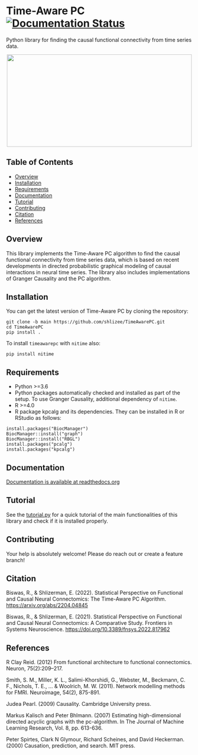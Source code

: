 # Time-Aware PC  [![Documentation Status](https://readthedocs.org/projects/timeawarepc/badge/?version=latest)](https://timeawarepc.readthedocs.io/en/latest/?badge=latest)
Python library for finding the causal functional connectivity from time series data.

<p align="center">
<img src="/imgs/Schematic.png" align="middle" width="500" height="250"/>
</p>

## Table of Contents

- [Overview](#overview)
- [Installation](#installation)
- [Requirements](#requirements)
- [Documentation](#documentation)
- [Tutorial](#tutorial)
- [Contributing](#contributing)
- [Citation](#citation)
- [References](#references)

## Overview

This library implements the Time-Aware PC algorithm to find the causal functional connectivity from time series data, which is based on recent developments in directed probabilistic graphical modeling of causal interactions in neural time series. The library also includes implementations of Granger Causality and the PC algorithm.

## Installation

You can get the latest version of Time-Aware PC by cloning the repository:

```
git clone -b main https://github.com/shlizee/TimeAwarePC.git
cd TimeAwarePC
pip install .
```

To install ```timeawarepc``` with ```nitime``` also:

```
pip install nitime
```

## Requirements
- Python >=3.6
- Python packages automatically checked and installed as part of the setup. To use Granger Causality, additional dependency of ```nitime```.
- R >=4.0
- R package kpcalg and its dependencies. They can be installed in R or RStudio as follows:
```
install.packages("BiocManager")
BiocManager::install("graph")
BiocManager::install("RBGL")
install.packages("pcalg")
install.packages("kpcalg")
```
<!-- - In addition, if you like to use Granger Causality functions in this package, please separately install nitime as follows:
```
pip install nitime
``` -->

## Documentation

[Documentation is available at readthedocs.org](https://timeawarepc.readthedocs.io/en/latest/)

## Tutorial

See the [tutorial.py](https://github.com/shlizee/TimeAwarePC/blob/main/timeawarepc/tutorial.py) for a quick tutorial of the main functionalities of this library and check if it is installed properly. 
<!-- 
## Documentation

[Documentation is available at readthedocs.org](https://timeaware-pc.readthedocs.io/en/latest/) -->

## Contributing

Your help is absolutely welcome! Please do reach out or create a feature branch!

## Citation

Biswas, R., & Shlizerman, E. (2022). Statistical Perspective on Functional and Causal Neural Connectomics: The Time-Aware PC Algorithm. https://arxiv.org/abs/2204.04845

Biswas, R., & Shlizerman, E. (2021). Statistical Perspective on Functional and Causal Neural Connectomics: A Comparative Study. Frontiers in Systems Neuroscience. https://doi.org/10.3389/fnsys.2022.817962


## References

R Clay Reid. (2012) From functional architecture to functional connectomics. Neuron, 75(2):209–217.

Smith, S. M., Miller, K. L., Salimi-Khorshidi, G., Webster, M., Beckmann, C. F., Nichols, T. E., ... & Woolrich, M. W. (2011). Network modelling methods for FMRI. Neuroimage, 54(2), 875-891.

Judea Pearl. (2009) Causality. Cambridge University press.

Markus Kalisch and Peter Bhlmann. (2007) Estimating high-dimensional directed acyclic graphs with the pc-algorithm. In The Journal of Machine Learning Research, Vol. 8, pp. 613-636.

Peter Spirtes, Clark N Glymour, Richard Scheines, and David Heckerman. (2000) Causation, prediction, and search. MIT press.



